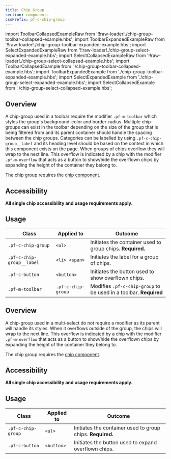 ```yaml
---
title: Chip Group
section: components
cssPrefix: pf-c-chip-group
---
```


import ToolbarCollapsedExampleRaw from '!!raw-loader!./chip-group-toolbar-collapsed-example.hbs';
import ToolbarExpandedExampleRaw from '!!raw-loader!./chip-group-toolbar-expanded-example.hbs';
import SelectExpandedExampleRaw from '!!raw-loader!./chip-group-select-expanded-example.hbs';
import SelectCollapsedExampleRaw from '!!raw-loader!./chip-group-select-collapsed-example.hbs';
import ToolbarCollapsedExample from './chip-group-toolbar-collapsed-example.hbs';
import ToolbarExpandedExample from './chip-group-toolbar-expanded-example.hbs';
import SelectExpandedExample from './chip-group-select-expanded-example.hbs';
import SelectCollapsedExample from './chip-group-select-collapsed-example.hbs';

<Example
  title="Chip group toolbar (collapsed)"
  handlebars={ToolbarCollapsedExampleRaw}
  className="is-light-preview"
  html={ToolbarCollapsedExample()} />

<Example
  title="Chip group toolbar (expanded)"
  handlebars={ToolbarExpandedExampleRaw}
  className="is-light-preview"
  html={ToolbarExpandedExample()} />

<Example
  title="Chip group multi-select (collapsed)"
  handlebars={SelectCollapsedExampleRaw}
  className="is-light-preview"
  html={SelectCollapsedExample()} />

<Example
  title="Chip group multi-select (expanded)"
  handlebars={SelectExpandedExampleRaw}
  className="is-light-preview"
  html={SelectExpandedExample()} />

## Overview 

A chip-group used in a toolbar require the modifier `.pf-m-toolbar` which styles the group's background-color and border-radius. Multiple chip-groups can exist in the toolbar depending on the size of the group that is being filtered from and its parent container should handle the spacing between the chip groups. Categories can be labelled by using  `.pf-c-chip-group__label` and its heading level should be based on the context in which this component exists on the page. When groups of chips overflow they will wrap to the next line. This overflow is indicated by a chip with the modifier `.pf-m-overflow` that acts as a button to show/hide the overflown chips by expanding the height of the container they belong to.

The chip group requires the [chip component](../../Chip/examples).

## Accessibility

**All single chip accessibility and usage requirements apply.**

## Usage

| Class | Applied to | Outcome |
| -- | -- | -- |
| `.pf-c-chip-group` | `<ul>` | Initiates the container used to group chips. **Required.** |
| `.pf-c-chip-group__label` | `<li> <span>` | Initiates the label for a group of chips. |
| `.pf-c-button` | `<button>` | Initiates the button used to show overflown chips. |
| `.pf-m-toolbar` | `.pf-c-chip-group` | Modifies `.pf-c-chip-group` to be used in a toolbar. **Required** |

## Overview

A chip-group used in a multi-select do not require a modifier as its parent will handle its styles. When it overflows outside of the group, the chips will wrap to the next line. This overflow is indicated by a chip with the modifier `.pf-m-overflow` that acts as a button to show/hide the overflown chips by expanding the height of the container they belong to. 

The chip group requires the [chip component](../../Chip/examples).

## Accessibility

**All single chip accessibility and usage requirements apply.**

## Usage

| Class | Applied to | Outcome |
| -- | -- | -- |
| `.pf-c-chip-group` | `<ul>` | Initiates the container used to group chips. **Required.** |
| `.pf-c-button` | `<button>` | Initiates the button used to expand overflown chips. |

